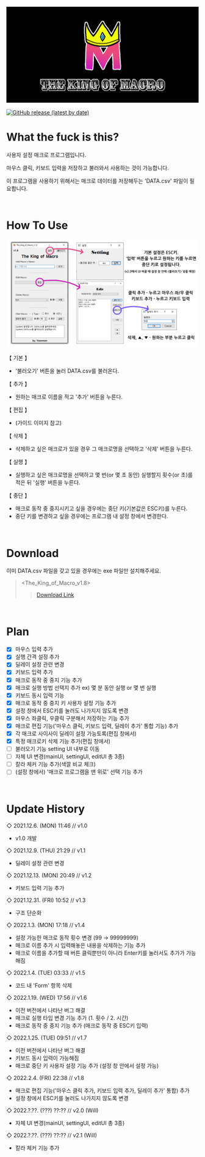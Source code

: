 ![title](/img/KOM_header.png)

<a href = "https://github.com/Yoon-men/The_King_of_Macro/releases/tag/v1.8"><img alt="GitHub release (latest by date)" src="https://img.shields.io/github/v/release/Yoon-men/The_King_of_Macro?color=b461f2&logo=github"></a>

# What the fuck is this?
사용자 설정 매크로 프로그램입니다.

마우스 클릭, 키보드 입력을 저장하고 불러와서 사용하는 것이 가능합니다.

이 프로그램을 사용하기 위해서는 매크로 데이터를 저장해두는 'DATA.csv' 파일이 필요합니다.

<br>

# How To Use
![image](/img/KOM_v1.8_Guide.png)

【 기본 】
- '불러오기' 버튼을 눌러 DATA.csv를 불러온다.

【 추가 】
- 원하는 매크로 이름을 적고 '추가' 버튼을 누른다.

【 편집 】
- (가이드 이미지 참고)

【 삭제 】
- 삭제하고 싶은 매크로가 있을 경우 그 매크로명을 선택하고 '삭제' 버튼을 누른다.

【 실행 】
- 실행하고 싶은 매크로명을 선택하고 몇 번(or 몇 초 동안) 실행할지 횟수(or 초)를 적은 뒤 '실행' 버튼을 누른다.

【 중단 】
- 매크로 동작 중 중지시키고 싶을 경우에는 중단 키(기본값은 ESC키)를 누른다.
- 중단 키를 변경하고 싶을 경우에는 프로그램 내 설정 창에서 변경한다.

<br>

# Download
이미 DATA.csv 파일을 갖고 있을 경우에는 exe 파일만 설치해주세요.
> <The_King_of_Macro_v1.8>
>> <a href = "https://github.com/Yoon-men/The_King_of_Macro/releases/tag/v1.8">Download Link</a>

<br>

# Plan
- [x] 마우스 입력 추가
- [x] 실행 간격 설정 추가
- [x] 딜레이 설정 관련 변경
- [x] 키보드 입력 추가
- [x] 매크로 동작 중 중지 기능 추가
- [x] 매크로 실행 방법 선택지 추가 ex) 몇 분 동안 실행 or 몇 번 실행
- [x] 키보드 동시 입력 기능 
- [x] 매크로 동작 중 중지 키 사용자 설정 기능 추가
- [x] 설정 창에서 ESC키를 눌러도 나가지지 않도록 변경
- [x] 마우스 좌클릭, 우클릭 구분해서 저장하는 기능 추가
- [x] 매크로 편집 기능('마우스 클릭, 키보드 입력, 딜레이 추가' 통합 기능) 추가
- [x] 각 매크로 사이사이 딜레이 설정 가능토록(편집 창에서)
- [x] 특정 매크로키 삭제 기능 추가(편집 창에서)
- [ ] 불러오기 기능 setting UI 내부로 이동
- [ ] 자체 UI 변경(mainUI, settingUI, editUI 총 3종)
- [ ] 칼라 체커 기능 추가(색깔 비교 체크)
- [ ] (설정 창에서) '매크로 프로그램을 맨 위로' 선택 기능 추가

<br>

# Update History
◇ 2021.12.6. (MON) 11:46 // v1.0
- v1.0 개발

◇ 2021.12.9. (THU) 21:29 // v1.1
- 딜레이 설정 관련 변경

◇ 2021.12.13. (MON) 20:49 // v1.2
- 키보드 입력 기능 추가

◇ 2021.12.31. (FRI) 10:52 // v1.3
- 구조 단순화

◇ 2022.1.3. (MON) 17:18 // v1.4
- 설정 가능한 매크로 동작 횟수 변경 (99 → 99999999)
- 매크로 이름 추가 시 입력해놓은 내용을 삭제하는 기능 추가
- 매크로 이름을 추가할 때 버튼 클릭뿐만이 아니라 Enter키를 눌러서도 추가가 가능해짐

◇ 2022.1.4. (TUE) 03:33 // v1.5
- 코드 내 'Form' 항목 삭제

◇ 2022.1.19. (WED) 17:56 // v1.6
- 이전 버전에서 나타난 버그 해결
- 매크로 실행 타입 변경 기능 추가 (1. 횟수 / 2. 시간)
- 매크로 동작 중 중지 기능 추가 (매크로 동작 중 ESC키 입력)

◇ 2022.1.25. (TUE) 09:51 // v1.7
- 이전 버전에서 나타난 버그 해결
- 키보드 동시 입력이 가능해짐
- 매크로 중단 키 사용자 설정 기능 추가 (설정 창 안에서 설정 가능)

◇ 2022.2.4. (FRI) 22:38 // v1.8
- 매크로 편집 기능('마우스 클릭 추가, 키보드 입력 추가, 딜레이 추가' 통합) 추가
- 설정 창에서 ESC키를 눌러도 나가지지 않도록 변경

◇ 2022.?.??. (???) ??:?? // v2.0 (Will)
- 자체 UI 변경(mainUI, settingUI, editUI 총 3종)

◇ 2022.?.??. (???) ??:?? // v2.1 (Will)
- 칼라 체커 기능 추가
